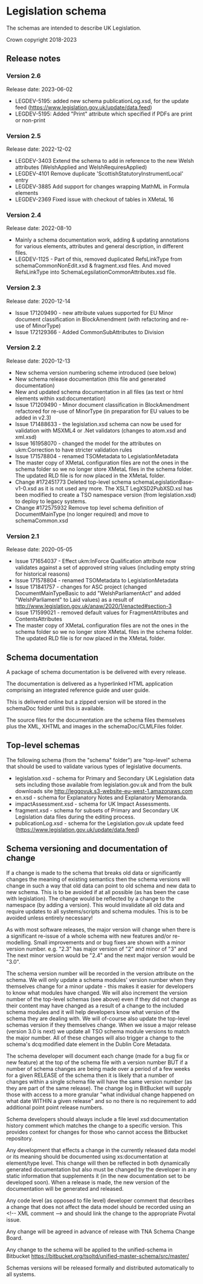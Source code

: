 
# Legislation schema

The schemas are intended to describe UK Legislation.

Crown copyright 2018-2023


## Release notes

### Version 2.6

Release date: 2023-06-02

* LEGDEV-5195: added new schema publicationLog.xsd, for the update feed (https://www.legislation.gov.uk/update/data.feed)
* LEGDEV-5195: Added "Print" attribute which specified if PDFs are print or non-print

### Version 2.5

Release date: 2022-12-02

* LEGDEV-3403 Extend the schema to add in reference to the new Welsh attributes (WelshApplied and WelshRequiresApplied)
* LEGDEV-4101 Remove duplicate 'ScottishStatutoryInstrumentLocal' entry
* LEGDEV-3885 Add support for changes wrapping MathML in Formula elements
* LEGDEV-2369 Fixed issue with checkout of tables in XMetaL 16

### Version 2.4

Release date: 2022-08-10

* Mainly a schema documentation work, adding & updating annotations for various elements, attributes and general description, in different files.
* LEGDEV-1125 - Part of this, removed duplicated RefsLinkType from schemaCommonNonEdit.xsd & fragment.xsd files. And moved RefsLinkType into SchemaLegsilationCommonAttributes.xsd file.


### Version 2.3

Release date: 2020-12-14

* Issue 171209490 - new attribute values supported for EU Minor document classification in BlockAmendment (with refactoring and re-use of MinorType)
* Issue 172129366 - Added CommonSubAttributes to Division 


### Version 2.2

Release date: 2020-12-13

* New schema version numbering scheme introduced (see below)
* New schema release documentation (this file and generated documentation)
* New and updated schema documentation in all files (as text or html elements within xsd:documentation)
* Issue 171209490 - Minor document classification in BlockAmendment refactored for re-use of MinorType (in preparation for EU values to be added in v2.3)
* Issue 171488633 - the legislation.xsd schema can now be used for validation with MSXML4 or .Net validators (changes to atom.xsd and xml.xsd)
* Issue 161958070 - changed the model for the attributes on ukm:Correction to have stricter validation rules
* Issue 171578804 - renamed TSOMetadata to LegislationMetadata
* The master copy of XMetaL configuration files are not the ones in the schema folder so we no longer store XMetaL files in the schema folder. The updated RLD file is for now placed in the XMetaL folder. 
* Change #172451773 Deleted top-level schema schemaLegislationBase-v1-0.xsd as it is not used any more. The XSLT LegXSD2PubXSD.xsl has been modified to create a TSO namespace version (from legislation.xsd) to deploy to legacy systems.
* Change #172575932 Remove top level schema definition of DocumentMainType (no longer required) and move to schemaCommon.xsd

### Version 2.1

Release date: 2020-05-05

* Issue 171654037 - Effect ukm:InForce Qualification attribute now validates against a set of approved string values (including empty string for historical reasons)
* Issue 171578804 - renamed TSOMetadata to LegislationMetadata
* Issue 171841757 - changes for ASC project (changed DocumentMainTypeBasic to add "WelshParliamentAct" and added "WelshParliament" to Laid values) as a result of http://www.legislation.gov.uk/anaw/2020/1/enacted#section-3
* Issue 171599021 - removed default values for FragmentAttributes and ContentsAttributes
* The master copy of XMetaL configuration files are not the ones in the schema folder so we no longer store XMetaL files in the schema folder. The updated RLD file is for now placed in the XMetaL folder. 


## Schema documentation

A package of schema documentation is be delivered with every release.

The documentation is delivered as a hyperlinked HTML application comprising an integrated reference guide and user guide.

This is delivered online but a zipped version will be stored in the schemaDoc folder until this is available.

The source files for the documentation are the schema files themselves plus the XML, XHTML and images in the schemaDoc/CLMLFiles folder.

## Top-level schemas

The following schema (from the "schema" folder") are "top-level" schema that should be used to validate various types of legislative documents.

* legislation.xsd - schema for Primary and Secondary UK Legislation data sets including those available from legislation.gov.uk and from the bulk downloads site http://leggovuk.s3-website-eu-west-1.amazonaws.com
* en.xsd - schema for Explanatory Notes and Explanatory Memoranda.
* impactAssessment.xsd - schema for UK Impact Assessments.
* fragment.xsd - schema for subsets of Primary and Secondary UK Legislation data files during the editing process.
* publicationLog.xsd - schema for the Legislation.gov.uk update feed (https://www.legislation.gov.uk/update/data.feed)

## Schema versioning and documentation of change

If a change is made to the schema that breaks old data or significantly changes the meaning of existing semantics then the schema versions will change in such a way that old data can point to old schema and new data to new schema. This is to be avoided if at all possible (as has been the case with legislation). The change would be reflected by a change to the namespace (by adding a version). This would invalidate all old data and require updates to all systems/scripts and schema modules. This is to be avoided unless entirely necessary!

As with most software releases, the major version will change when there is a significant re-issue of a whole schema with new features and/or re-modelling. Small improvements and or bug fixes are shown with a minor version number. e.g. "2.3" has major version of "2" and minor of "3" and The next minor version would be "2.4" and the next major version would be "3.0".

The schema version number will be recorded in the version attribute on the schema. We will only update a schema modules' version number when they themselves change for a minor update - this makes it easier for developers to know what modules have changed. We will also increment the version number of the top-level schemas (see above) even if they did not change as their content may have changed as a result of a change to the included schema modules and it will help developers know what version of the schema they are dealing with. We will of-course also update the top-level schemas version if they themselves change. When we issue a major release (version 3.0 is next) we update all TSO schema module versions to match the major number.
All of these changes will also trigger a change to the schema's dcq:modified date element in the Dublin Core Metadata.

The schema developer will document each change (made for a bug fix or new feature) at the top of the schema file with a version number BUT if a number of schema changes are being made over a period of a few weeks for a given RELEASE of the schema then it is likely that a number of changes within a single schema file will have the same version number (as they are part of the same release). The change log in BitBucket will supply those with access to a more granular "what individual change happened on what date WITHIN a given release" and so no there is no requirement to add additional point point release numbers.

Schema developers should always include a file level xsd:documentation history comment which matches the change to a specific version. This provides context for changes for those who cannot access the Bitbucket repository.

Any development that effects a change in the currently released data model or its meaning should be documented using xs:documentation at element/type level.
This change will then be reflected in both dynamically generated documentation but also must be changed by the developer in any static information that supplements it (in the new documentation set to be developed soon).
When a release is made, the new version of the documentation will be generated and released.

Any code level (as opposed to file level) developer comment that describes a change that does not affect the data model should be recorded using an &lt;!-- XML comment --> and should link the change to the appropriate Pivotal issue. 

Any change will be agreed in advance of release with TNA Schema Change Board.

Any change to the schema will be applied to the unified-schema in Bitbucket https://bitbucket.org/tsoltd/unified-master-schema/src/master/

Schemas versions will be released formally and distributed automatically to all systems. 
